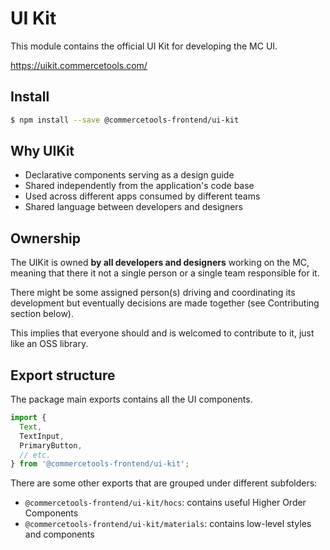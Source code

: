 # UI Kit

This module contains the official UI Kit for developing the MC UI.

https://uikit.commercetools.com/

## Install

```bash
$ npm install --save @commercetools-frontend/ui-kit
```

## Why UIKit

- Declarative components serving as a design guide
- Shared independently from the application's code base
- Used across different apps consumed by different teams
- Shared language between developers and designers

## Ownership

The UIKit is owned **by all developers and designers** working on the MC,
meaning that there it not a single person or a single team responsible for it.

There might be some assigned person(s) driving and coordinating its development
but eventually decisions are made together (see Contributing section below).

This implies that everyone should and is welcomed to contribute to it, just like
an OSS library.

## Export structure

The package main exports contains all the UI components.

```js
import {
  Text,
  TextInput,
  PrimaryButton,
  // etc.
} from '@commercetools-frontend/ui-kit';
```

There are some other exports that are grouped under different subfolders:

- `@commercetools-frontend/ui-kit/hocs`: contains useful Higher Order Components
- `@commercetools-frontend/ui-kit/materials`: contains low-level styles and components
